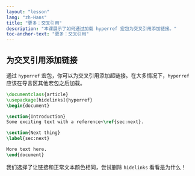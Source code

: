 ```yaml
---
layout: "lesson"
lang: "zh-Hans"
title: "更多：交叉引用"
description: "本课展示了如何通过加载 hyperref 宏包为交叉引用添加链接。"
toc-anchor-text: "更多：交叉引用"
---
```


## 为交叉引用添加链接

通过 `hyperref` 宏包，你可以为交叉引用添加超链接。在大多情况下，`hyperref` 应该在导言区其他宏包之后加载。

```latex
\documentclass{article}
\usepackage[hidelinks]{hyperref}
\begin{document}

\section{Introduction}
Some exciting text with a reference~\ref{sec:next}.

\section{Next thing}
\label{sec:next}

More text here.
\end{document}
```

我们选择了让链接和正常文本颜色相同，尝试删除 `hidelinks` 看看是为什么！
